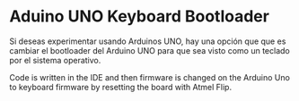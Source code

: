 # Aduino UNO Keyboard Bootloader

Si deseas experimentar usando Arduinos UNO, hay una opción que que es cambiar el bootloader del Arduino UNO para que sea visto como un teclado por el sistema operativo.


Code is written in the IDE and then firmware is changed on the Arduino Uno to keyboard firmware by resetting the board with Atmel Flip.
